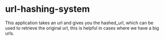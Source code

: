 # url-hashing-system
This application takes an url and gives you the hashed_url, which can be used to retrieve the original url, this is helpful in cases where we have a big urls.
